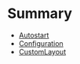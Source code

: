 # Summary

- [Autostart](./Autostart.md)
- [Configuration](./Configuration.md)
- [CustomLayout](./CustomLayout.md)
